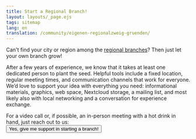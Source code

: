 ```yaml
---
title: Start a Regional Branch!
layout: layouts/_page.ejs
tags: sitemap
lang: en
translation: /community/eigenen-regionalzweig-gruenden/
---
```


<p>Can't find your city or region among the <a href="/en/community/regional-branches/">regional branches</a>? Then just let your own branch grow!</p>
<p>
After a few years of experience, we know that it takes at least one dedicated person to plant the seed. Helpful tools include a fixed location, regular meeting times, and communication channels that work for everyone. We’d love to support your idea with everything you need: informational materials, graphics, web space, Nextcloud storage, a mailing list, and most likely also with local networking and a conversation for experience exchange.
</p>
<p>
For a video call or, if possible, an in-person meeting with a hot drink in hand, just reach out to us:<br>
<a href="mailto:info@bits-und-baeume.org?subject=Start a branch"><button class="btn-dark">Yes, give me support in starting a branch!</button></a></button></a>
</p>


